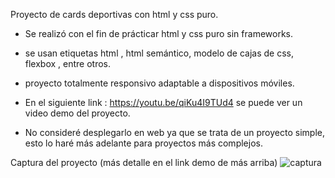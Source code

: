Proyecto de cards deportivas con html y css puro.

- Se realizó con el fin de prácticar html y css puro sin frameworks.
- se usan etiquetas html , html semántico, modelo de cajas de css, flexbox , entre otros.
- proyecto totalmente responsivo adaptable a dispositivos móviles.

- En el siguiente link : https://youtu.be/qiKu4I9TUd4 se puede ver un video demo del proyecto.
- No consideré desplegarlo en web ya que se trata de un proyecto simple, esto lo haré más adelante
  para proyectos más complejos.


Captura del proyecto (más detalle en el link demo de más arriba)
![captura](https://github.com/user-attachments/assets/eabe6b59-6082-4d49-b449-6c2827600fd7)
